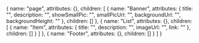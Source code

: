 {
    name: "page",
    attributes: {},
    children: [
        {
            name: "Banner",
            attributes: { 
                title: "",
                description: "",
                showSmallPic: "",
                smallPicUrl: "",
                backgroundUrl: "",
                backgroundHeight: ""
            },
            children: []
        },
        {
            name: "List",
            attributes: {},
            children: [
                {
                    name: "Item",
                    attributes: {
                        title: "",
                        description: "",
                        imageUrl: "",
                        link: ""
                    },
                    children: []
                }
            ]
        },
        {
            name: "Footer",
            attributes: {},
            children: []
        }
    ]
}
